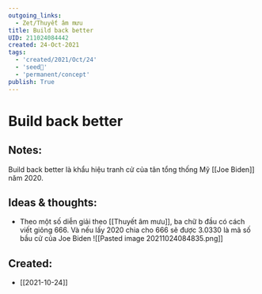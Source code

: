 ```yaml
---
outgoing_links:
  - Zet/Thuyết âm mưu
title: Build back better
UID: 211024084442
created: 24-Oct-2021
tags:
  - 'created/2021/Oct/24'
  - 'seed🥜'
  - 'permanent/concept'
publish: True
---
```

# Build back better

## Notes:
Build back better là khẩu hiệu tranh cử của tân tổng thống Mỹ [[Joe Biden]] năm 2020.

## Ideas & thoughts:
- Theo một số diễn giải theo [[Thuyết âm mưu]], ba chữ b đầu có cách viết giông 666. Và nếu lấy 2020 chia cho 666 sẽ được 3.0330 là mã số bầu cử của Joe Biden
	![[Pasted image 20211024084835.png]]




## Created:
- [[2021-10-24]]
